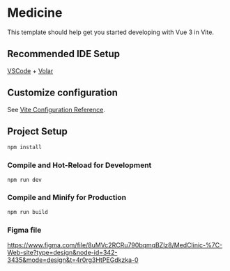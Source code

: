 # Medicine

This template should help get you started developing with Vue 3 in Vite.

## Recommended IDE Setup

[VSCode](https://code.visualstudio.com/) + [Volar](https://marketplace.visualstudio.com/items?itemName=Vue.volar)

## Customize configuration

See [Vite Configuration Reference](https://vitejs.dev/config/).

## Project Setup

```sh
npm install
```

### Compile and Hot-Reload for Development

```sh
npm run dev
```

### Compile and Minify for Production

```sh
npm run build
```

### Figma file
https://www.figma.com/file/8uMVc2RCRu790bqmqBZlz8/MedClinic-%7C-Web-site?type=design&node-id=342-3435&mode=design&t=4r0rg3HtPEGdkzka-0
